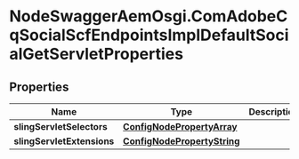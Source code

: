 # NodeSwaggerAemOsgi.ComAdobeCqSocialScfEndpointsImplDefaultSocialGetServletProperties

## Properties
Name | Type | Description | Notes
------------ | ------------- | ------------- | -------------
**slingServletSelectors** | [**ConfigNodePropertyArray**](ConfigNodePropertyArray.md) |  | [optional] 
**slingServletExtensions** | [**ConfigNodePropertyString**](ConfigNodePropertyString.md) |  | [optional] 


